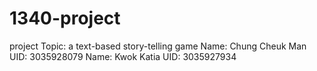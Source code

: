 # 1340-project
project
Topic: a text-based story-telling game
Name: Chung Cheuk Man
UID: 3035928079
Name: Kwok Katia
UID: 3035927934

